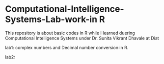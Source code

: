 # Computational-Intelligence-Systems-Lab-work-in R

This repository is about basic codes in R while I learned duering Computational Intelligence Systems under Dr. Sunita Vikrant Dhavale at Diat

lab1: complex numbers and Decimal number conversion in R.

lab2:
